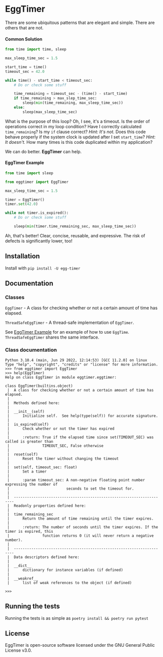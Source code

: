 # EggTimer

There are some ubiquitous patterns that are elegant and simple. There are
others that are not.

#### Common Solution
```python
from time import time, sleep

max_sleep_time_sec = 1.5

start_time = time()
timeout_sec = 42.0

while time() - start_time < timeout_sec:
    # Do or check some stuff

    time_remaining = timeout_sec - (time() - start_time)
    if time_remaining > max_slep_time_sec:
        sleep(min(time_remaining, max_sleep_time_sec))
    else:
        sleep(max_sleep_time_sec)
```

What is the purpose of this loop? Oh, I see, it's a timeout. Is the order of
operations correct in my loop condition? Have I correctly calculated
`time_remaining`?  Is my `if` clause correct? _Hint: It's not._ Does this code
behave properly if the system clock is updated after I set `start_time`? _Hint:
It doesn't._ How many times is this code duplicated within my application?

We can do better. **EggTimer** can help.

#### EggTimer Example
```python
from time import sleep

from eggtimer import EggTimer

max_sleep_time_sec = 1.5

timer = EggTimer()
timer.set(42.0)

while not timer.is_expired():
    # Do or check some stuff

    sleep(min(timer.time_remaining_sec, max_sleep_time_sec))
```

Ah, that's better! Clear, concise, reusable, and expressive. The risk of
defects is significantly lower, too!

## Installation
Install with `pip install -U egg-timer`

## Documentation

### Classes
`EggTimer` - A class for checking whether or not a certain amount of time has
elapsed.

`ThreadSafeEggTimer` - A thread-safe implementation of `EggTimer`.

See [EggTimer Example](#eggtimer-example) for an example of how to use
`EggTime`. `ThreadSafeEggTimer` shares the same interface.

### Class documentation

```pycon
Python 3.10.4 (main, Jun 29 2022, 12:14:53) [GCC 11.2.0] on linux
Type "help", "copyright", "credits" or "license" for more information.
>>> from eggtimer import EggTimer
>>> help(EggTimer)
Help on class EggTimer in module eggtimer.eggtimer:

class EggTimer(builtins.object)
 |  A class for checking whether or not a certain amount of time has elapsed.
 |
 |  Methods defined here:
 |
 |  __init__(self)
 |      Initialize self.  See help(type(self)) for accurate signature.
 |
 |  is_expired(self)
 |      Check whether or not the timer has expired
 |
 |      :return: True if the elapsed time since set(TIMEOUT_SEC) was called is greater than
 |               TIMEOUT_SEC, False otherwise
 |
 |  reset(self)
 |      Reset the timer without changing the timeout
 |
 |  set(self, timeout_sec: float)
 |      Set a timer
 |
 |      :param timeout_sec: A non-negative floating point number expressing the number of
 |                          seconds to set the timeout for.
 |
 |  ----------------------------------------------------------------------
 |  Readonly properties defined here:
 |
 |  time_remaining_sec
 |      Return the amount of time remaining until the timer expires.
 |
 |      :return: The number of seconds until the timer expires. If the timer is expired, this
 |               function returns 0 (it will never return a negative number).
 |
 |  ----------------------------------------------------------------------
 |  Data descriptors defined here:
 |
 |  __dict__
 |      dictionary for instance variables (if defined)
 |
 |  __weakref__
 |      list of weak references to the object (if defined)

>>>
```

## Running the tests

Running the tests is as simple as `poetry install && poetry run pytest`

## License

EggTimer is open-source software licensed under the GNU General Public License
v3.0.

